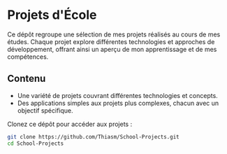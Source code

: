 # Projets d'École

Ce dépôt regroupe une sélection de mes projets réalisés au cours de mes études. Chaque projet explore différentes technologies et approches de développement, offrant ainsi un aperçu de mon apprentissage et de mes compétences.

## Contenu

- Une variété de projets couvrant différentes technologies et concepts.
- Des applications simples aux projets plus complexes, chacun avec un objectif spécifique.

Clonez ce dépôt pour accéder aux projets :

```bash
git clone https://github.com/Thiasm/School-Projects.git
cd School-Projects
